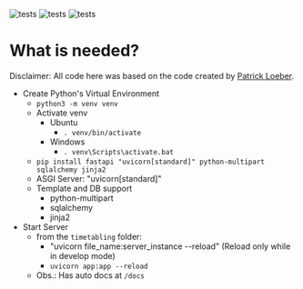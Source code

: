 ![tests](https://github.com/jvfd3/UENF-timetabling/actions/workflows/unit_tests.yml/badge.svg)
![tests](https://github.com/jvfd3/UENF-timetabling/actions/workflows/integration_tests.yml/badge.svg)
![tests](https://github.com/jvfd3/UENF-timetabling/actions/workflows/update_files_on_cloud.yml/badge.svg)


# What is needed?

Disclaimer: All code here was based on the code created by [Patrick Loeber][LinkYouTube].

[LinkYouTube]: https://youtu.be/3vfum74ggHE

- Create Python's Virtual Environment
  - `python3 -m venv venv`
  - Activate venv
    - Ubuntu
      - `. venv/bin/activate`
    - Windows
      - `. venv\Scripts\activate.bat`
  - `pip install fastapi "uvicorn[standard]" python-multipart sqlalchemy jinja2`
  - ASGI Server: "uvicorn[standard]"
  - Template and DB support
    - python-multipart
    - sqlalchemy
    - jinja2
- Start Server
  - from the `timetabling` folder:
    - "uvicorn file_name:server_instance --reload" (Reload only while in develop mode)
    - `uvicorn app:app --reload`
  - Obs.: Has auto docs at `/docs`
